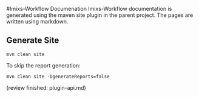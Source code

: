 #Imixs-Workflow Documenation
Imixs-Workflow documentation is generated using the maven site plugin in the parent project.
The pages are written using markdown. 

## Generate Site

    mvn clean site 


To skip the report generation:

    mvn clean site -DgenerateReports=false



(review finished: plugin-api.md)
